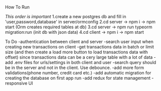 How To Run

*This order is important*
1.create a new postgres db and fill in 'user,password,database' in server/ormconfig
2.cd server -> npm i -> npm start         (Orm creates required tables at db)
3.cd server -> npm run typeorm migration:run      (init db with json data)
4.cd client -> npm i -> npm start

To Do
-authentication between client and server
-search user input when creating new transactions on client
-get transactions data in batch or limit size (and then create a load more button to load transactions data with offset) since transactions data can be a cery large table with a lot of data
-add .env files for urls/settings in both client and user
-search query should be in the server and not in the client. Use debounce.
-add more form validations(phone number, credit card etc.)
-add automatic migration for creating the database on first app run
-add redux for state management
-responsive UI
